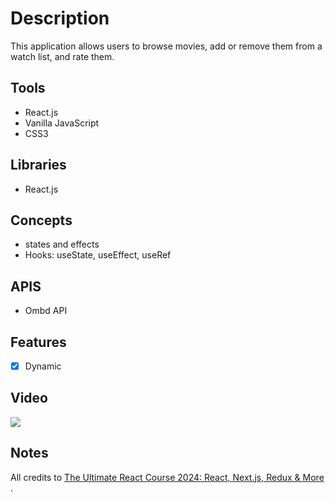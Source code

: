 # Description
This application allows users to browse movies, add or remove them from a watch list, and rate them.

## Tools
- React.js
- Vanilla JavaScript
- CSS3
  
## Libraries
- React.js

## Concepts
- states and effects
- Hooks: useState, useEffect, useRef
  
## APIS
- Ombd API

## Features
- [x] Dynamic

## Video
<div>
    <a href="https://www.loom.com/share/0eb1d53acd9e4780a7fc19818ad1ce62">
      <img style="max-width:300px;" src="https://cdn.loom.com/sessions/thumbnails/0eb1d53acd9e4780a7fc19818ad1ce62-218937ca3df9f7fb-full-play.gif">
    </a>
  </div>
  
## Notes
All credits to <a href="https://www.udemy.com/course/the-ultimate-react-course/">The Ultimate React Course 2024: React, Next.js, Redux & More
</a>. 




